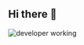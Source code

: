 ## Hi there 👋

![developer working]([https://github.com/AlenaNiku/vino-map/blob/master/vino-giphy.gif](https://github.com/CFrazz25/CFrazz25/blob/main/developer-doing-website-development.png))
<!--
**CFrazz25/CFrazz25** is a ✨ _special_ ✨ repository because its `README.md` (this file) appears on your GitHub profile.

Here are some ideas to get you started:

- 🔭 I’m currently working on ...
- 🌱 I’m currently learning ...
- 👯 I’m looking to collaborate on ...
- 🤔 I’m looking for help with ...
- 💬 Ask me about ...
- 📫 How to reach me: ...
- 😄 Pronouns: ...
- ⚡ Fun fact: ...
-->
